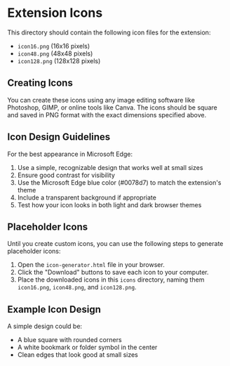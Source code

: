 # Extension Icons

This directory should contain the following icon files for the extension:

- `icon16.png` (16x16 pixels)
- `icon48.png` (48x48 pixels)
- `icon128.png` (128x128 pixels)

## Creating Icons

You can create these icons using any image editing software like Photoshop, GIMP, or online tools like Canva. The icons should be square and saved in PNG format with the exact dimensions specified above.

## Icon Design Guidelines

For the best appearance in Microsoft Edge:

1. Use a simple, recognizable design that works well at small sizes
2. Ensure good contrast for visibility
3. Use the Microsoft Edge blue color (#0078d7) to match the extension's theme
4. Include a transparent background if appropriate
5. Test how your icon looks in both light and dark browser themes

## Placeholder Icons

Until you create custom icons, you can use the following steps to generate placeholder icons:

1. Open the `icon-generator.html` file in your browser.
2. Click the "Download" buttons to save each icon to your computer.
3. Place the downloaded icons in this `icons` directory, naming them `icon16.png`, `icon48.png`, and `icon128.png`.

## Example Icon Design

A simple design could be:
- A blue square with rounded corners
- A white bookmark or folder symbol in the center
- Clean edges that look good at small sizes
